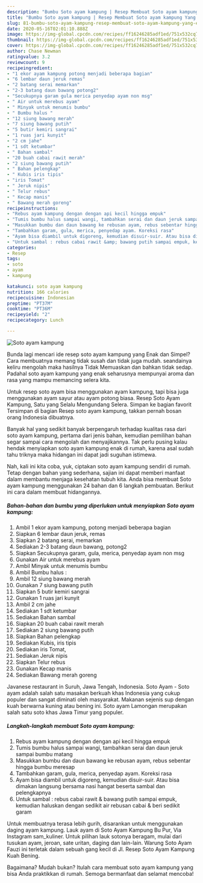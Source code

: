 ```yaml
---
description: "Bumbu Soto ayam kampung | Resep Membuat Soto ayam kampung Yang Enak Banget"
title: "Bumbu Soto ayam kampung | Resep Membuat Soto ayam kampung Yang Enak Banget"
slug: 81-bumbu-soto-ayam-kampung-resep-membuat-soto-ayam-kampung-yang-enak-banget
date: 2020-05-16T02:01:10.888Z
image: https://img-global.cpcdn.com/recipes/ff16246285adf1ed/751x532cq70/soto-ayam-kampung-foto-resep-utama.jpg
thumbnail: https://img-global.cpcdn.com/recipes/ff16246285adf1ed/751x532cq70/soto-ayam-kampung-foto-resep-utama.jpg
cover: https://img-global.cpcdn.com/recipes/ff16246285adf1ed/751x532cq70/soto-ayam-kampung-foto-resep-utama.jpg
author: Chase Newman
ratingvalue: 3.2
reviewcount: 9
recipeingredient:
- "1 ekor ayam kampung potong menjadi beberapa bagian"
- "6 lembar daun jeruk remas"
- "2 batang serai memarkan"
- "2-3 batang daun bawang potong2"
- "Secukupnya garam gula merica penyedap ayam non msg"
- " Air untuk merebus ayam"
- " Minyak untuk menumis bumbu"
- " Bumbu halus "
- "12 siung bawang merah"
- "7 siung bawang putih"
- "5 butir kemiri sangrai"
- "1 ruas jari kunyit"
- "2 cm jahe"
- "1 sdt ketumbar"
- " Bahan sambal"
- "20 buah cabai rawit merah"
- "2 siung bawang putih"
- " Bahan pelengkap"
- " Kubis iris tipis"
- "iris Tomat"
- " Jeruk nipis"
- " Telur rebus"
- " Kecap manis"
- " Bawang merah goreng"
recipeinstructions:
- "Rebus ayam kampung dengan dengan api kecil hingga empuk"
- "Tumis bumbu halus sampai wangi, tambahkan serai dan daun jeruk sampai bumbu matang"
- "Masukkan bumbu dan daun bawang ke rebusan ayam, rebus sebentar hingga bumbu meresap"
- "Tambahkan garam, gula, merica, penyedap ayam. Koreksi rasa"
- "Ayam bisa diambil untuk digoreng, kemudian disuir-suir. Atau bisa dimakan langsung bersama nasi hangat beserta sambal dan pelengkapnya"
- "Untuk sambal : rebus cabai rawit &amp; bawang putih sampai empuk, kemudian haluskan dengan sedikit air rebusan cabai &amp; beri sedikit garam"
categories:
- Resep
tags:
- soto
- ayam
- kampung

katakunci: soto ayam kampung 
nutrition: 166 calories
recipecuisine: Indonesian
preptime: "PT37M"
cooktime: "PT36M"
recipeyield: "2"
recipecategory: Lunch

---
```



![Soto ayam kampung](https://img-global.cpcdn.com/recipes/ff16246285adf1ed/751x532cq70/soto-ayam-kampung-foto-resep-utama.jpg)

Bunda lagi mencari ide resep soto ayam kampung yang Enak dan Simpel? Cara membuatnya memang tidak susah dan tidak juga mudah. seandainya keliru mengolah maka hasilnya Tidak Memuaskan dan bahkan tidak sedap. Padahal soto ayam kampung yang enak seharusnya mempunyai aroma dan rasa yang mampu memancing selera kita.

Untuk resep soto ayam bisa menggunakan ayam kampung, tapi bisa juga menggunakan ayam sayur atau ayam potong biasa. Resep Soto Ayam Kampung, Satu yang Selalu Mengundang Selera. Simpan ke bagian favorit Tersimpan di bagian Resep soto ayam kampung, takkan pernah bosan orang Indonesia dibuatnya.

Banyak hal yang sedikit banyak berpengaruh terhadap kualitas rasa dari soto ayam kampung, pertama dari jenis bahan, kemudian pemilihan bahan segar sampai cara mengolah dan menyajikannya. Tak perlu pusing kalau hendak menyiapkan soto ayam kampung enak di rumah, karena asal sudah tahu triknya maka hidangan ini dapat jadi suguhan istimewa.


Nah, kali ini kita coba, yuk, ciptakan soto ayam kampung sendiri di rumah. Tetap dengan bahan yang sederhana, sajian ini dapat memberi manfaat dalam membantu menjaga kesehatan tubuh kita. Anda bisa membuat Soto ayam kampung menggunakan 24 bahan dan 6 langkah pembuatan. Berikut ini cara dalam membuat hidangannya.

<!--inarticleads1-->

##### Bahan-bahan dan bumbu yang diperlukan untuk menyiapkan Soto ayam kampung:

1. Ambil 1 ekor ayam kampung, potong menjadi beberapa bagian
1. Siapkan 6 lembar daun jeruk, remas
1. Siapkan 2 batang serai, memarkan
1. Sediakan 2-3 batang daun bawang, potong2
1. Siapkan Secukupnya garam, gula, merica, penyedap ayam non msg
1. Gunakan  Air untuk merebus ayam
1. Ambil  Minyak untuk menumis bumbu
1. Ambil  Bumbu halus :
1. Ambil 12 siung bawang merah
1. Gunakan 7 siung bawang putih
1. Siapkan 5 butir kemiri sangrai
1. Gunakan 1 ruas jari kunyit
1. Ambil 2 cm jahe
1. Sediakan 1 sdt ketumbar
1. Sediakan  Bahan sambal
1. Siapkan 20 buah cabai rawit merah
1. Sediakan 2 siung bawang putih
1. Siapkan  Bahan pelengkap
1. Sediakan  Kubis, iris tipis
1. Sediakan iris Tomat,
1. Sediakan  Jeruk nipis
1. Siapkan  Telur rebus
1. Gunakan  Kecap manis
1. Sediakan  Bawang merah goreng


Javanese restaurant in Suruh, Jawa Tengah, Indonesia. Soto Ayam - Soto ayam adalah salah satu masakan berkuah khas Indonesia yang cukup populer dan sangat diminati oleh masyarakat. Makanan sejenis sup dengan kuah berwarna kuning atau bening ini. Soto ayam Lamongan merupakan salah satu soto khas Jawa Timur yang populer. 

<!--inarticleads2-->

##### Langkah-langkah membuat Soto ayam kampung:

1. Rebus ayam kampung dengan dengan api kecil hingga empuk
1. Tumis bumbu halus sampai wangi, tambahkan serai dan daun jeruk sampai bumbu matang
1. Masukkan bumbu dan daun bawang ke rebusan ayam, rebus sebentar hingga bumbu meresap
1. Tambahkan garam, gula, merica, penyedap ayam. Koreksi rasa
1. Ayam bisa diambil untuk digoreng, kemudian disuir-suir. Atau bisa dimakan langsung bersama nasi hangat beserta sambal dan pelengkapnya
1. Untuk sambal : rebus cabai rawit &amp; bawang putih sampai empuk, kemudian haluskan dengan sedikit air rebusan cabai &amp; beri sedikit garam


Untuk membuatnya terasa lebih gurih, disarankan untuk menggunakan daging ayam kampung. Lauk ayam di Soto Ayam Kampung Bu Pur, Via Instagram sam_kuliner. Untuk pilihan lauk sotonya beragam, mulai dari tusukan ayam, jeroan, sate uritan, daging dan lain-lain. Warung Soto Ayam Fauzi ini terletak dalam sebuah gang kecil di Jl. Resep Soto Ayam Kampung Kuah Bening. 

Bagaimana? Mudah bukan? Itulah cara membuat soto ayam kampung yang bisa Anda praktikkan di rumah. Semoga bermanfaat dan selamat mencoba!
